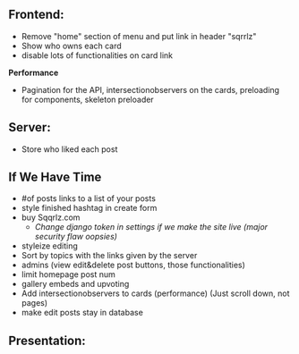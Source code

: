 ## **Frontend:**

-   Remove "home" section of menu and put link in header "sqrrlz"
-   Show who owns each card
-   disable lots of functionalities on card link

**Performance**

-   Pagination for the API, intersectionobservers on the cards,
    preloading for components, skeleton preloader

## **Server:**

-   Store who liked each post

## **If We Have Time**

-   #of posts links to a list of your posts
-   style finished hashtag in create form
-   buy Sqqrlz.com
    -   _Change django token in settings if we make the site live (major security flaw oopsies)_
-   styleize editing
-   Sort by topics with the links given by the server
-   admins (view edit&delete post buttons, those functionalities)
-   limit homepage post num
-   gallery embeds and upvoting
-   Add intersectionobservers to cards (performance) (Just scroll down, not pages)
-   make edit posts stay in database

## **Presentation:**
